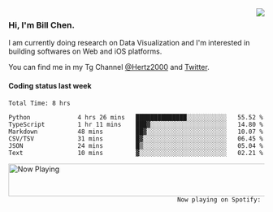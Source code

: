 <img  align="right" src="https://github-readme-stats.vercel.app/api?username=BillChen2k&show_icons=false&count_private=true&hide_title=true">

### Hi, I'm Bill Chen.

I am currently doing research on Data Visualization and I'm interested in building softwares on Web and iOS platforms.

You can find me in my Tg Channel [@Hertz2000](https://t.me/Hertz2000) and [Twitter](https://twitter.com/billchen2k).

#### Coding status last week

<!--START_SECTION:waka-->

```text
Total Time: 8 hrs

Python             4 hrs 26 mins   ██████████████░░░░░░░░░░░   55.52 %
TypeScript         1 hr 11 mins    ███▓░░░░░░░░░░░░░░░░░░░░░   14.80 %
Markdown           48 mins         ██▓░░░░░░░░░░░░░░░░░░░░░░   10.07 %
CSV/TSV            31 mins         █▓░░░░░░░░░░░░░░░░░░░░░░░   06.45 %
JSON               24 mins         █▒░░░░░░░░░░░░░░░░░░░░░░░   05.04 %
Text               10 mins         ▓░░░░░░░░░░░░░░░░░░░░░░░░   02.21 %
```

<!--END_SECTION:waka-->


<div>
<a href="https://spotify-now-playing.billchen2k.vercel.app/now-playing?open">
   <img align="right" src="https://spotify-now-playing.billchen2k.vercel.app/now-playing" width="540" height="64" alt="Now Playing">
</a>
</div>

<div>
<p align="right"><code>Now playing on Spotify: </code></p>
</div>

<!--
**BillChen2K/BillChen2K** is a ✨ _special_ ✨ repository because its `README.md` (this file) appears on your GitHub profile.

Here are some ideas to get you started:

- 🔭 I’m currently working on ...
- 🌱 I’m currently learning ...
- 👯 I’m looking to collaborate on ...
- 🤔 I’m looking for help with ...
- 💬 Ask me about ...
- 📫 How to reach me: ...
- 😄 Pronouns: ...
- ⚡ Fun fact: ...
-->
